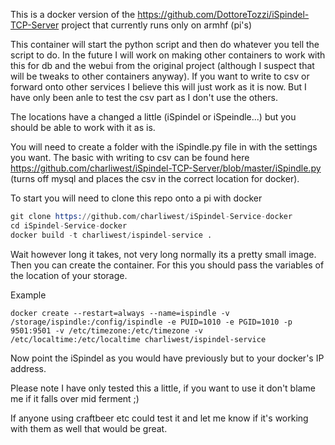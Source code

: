 This is a docker version of the https://github.com/DottoreTozzi/iSpindel-TCP-Server project that currently runs only on armhf (pi's)

This container will start the python script and then do whatever you tell the script to do. In the future I will work on making other containers to work with this for db and the webui from the original project (although I suspect that will be tweaks to other containers anyway). If you want to write to csv or forward onto other services I believe this will just work as it is now. But I have only been anle to test the csv part as I don't use the others.

The locations have a changed a little (iSpindel or iSpeindle...) but you should be able to work with it as is.

You will need to create a folder with the iSpindle.py file in with the settings you want. The basic with writing to csv can be found here https://github.com/charliwest/iSpindel-TCP-Server/blob/master/iSpindle.py (turns off mysql and places the csv in the correct location for docker).

To start you will need to clone this repo onto a pi with docker

```s
git clone https://github.com/charliwest/iSpindel-Service-docker
cd iSpindel-Service-docker
docker build -t charliwest/ispindel-service .
```

Wait however long it takes, not very long normally its a pretty small image. Then you can create the container. For this you should pass the variables of the location of your storage. 

Example
```
docker create --restart=always --name=ispindle -v /storage/ispindle:/config/ispindle -e PUID=1010 -e PGID=1010 -p 9501:9501 -v /etc/timezone:/etc/timezone -v /etc/localtime:/etc/localtime charliwest/ispindel-service
```

Now point the iSpindel as you would have previously but to your docker's IP address.

Please note I have only tested this a little, if you want to use it don't blame me if it falls over mid ferment ;)

If anyone using craftbeer etc could test it and let me know if it's working with them as well that would be great.
